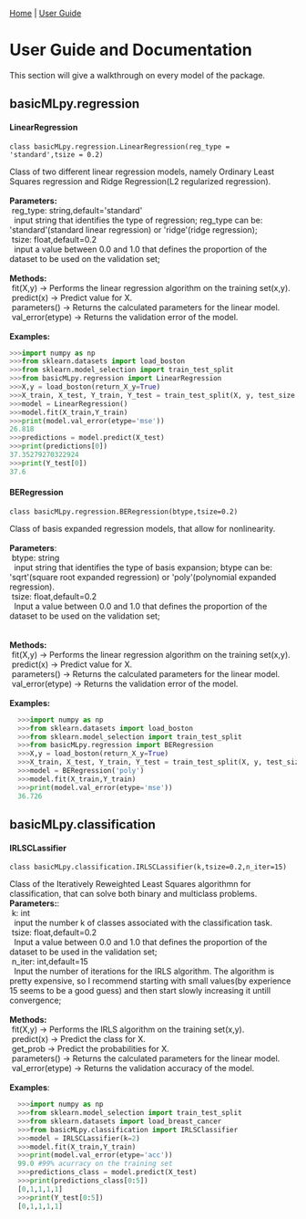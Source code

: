 [Home](https://henrysilvacs.github.io/basicMLpy/)  | [User Guide](https://henrysilvacs.github.io/basicMLpy/user_guide)
# User Guide and Documentation
This section will give a walkthrough on every model of the package.
## basicMLpy.regression
#### LinearRegression
```
class basicMLpy.regression.LinearRegression(reg_type = 'standard',tsize = 0.2)
```
Class of two different linear regression models, namely Ordinary Least Squares regression and Ridge Regression(L2 regularized regression).<br />
<br />
**Parameters:**<br />  &nbsp;reg_type: string,default='standard'<br />
               &nbsp;&nbsp;input string that identifies the type of regression; reg_type can be: 'standard'(standard linear regression) or 'ridge'(ridge regression);<br />
               &nbsp;tsize: float,default=0.2<br />
               &nbsp;&nbsp;input a value between 0.0 and 1.0 that defines the proportion of the dataset to be used on the validation set;<br />
               <br />
**Methods:**<br />          &nbsp;fit(X,y) -> Performs the linear regression algorithm on the training set(x,y).<br />
         &nbsp;predict(x) -> Predict value for X.<br />
         &nbsp;parameters() -> Returns the calculated parameters for the linear model.<br />
         &nbsp;val_error(etype) -> Returns the validation error of the model.<br />
         <br />
  **Examples:**
  ```python
  >>>import numpy as np
  >>>from sklearn.datasets import load_boston
  >>>from sklearn.model_selection import train_test_split
  >>>from basicMLpy.regression import LinearRegression
  >>>X,y = load_boston(return_X_y=True)
  >>>X_train, X_test, Y_train, Y_test = train_test_split(X, y, test_size = 0.2, random_state=5)
  >>>model = LinearRegression()
  >>>model.fit(X_train,Y_train)
  >>>print(model.val_error(etype='mse'))
  26.818
  >>>predictions = model.predict(X_test)
  >>>print(predictions[0])
  37.35279270322924
  >>>print(Y_test[0])
  37.6
  ```
  #### BERegression
  ```
  class basicMLpy.regression.BERegression(btype,tsize=0.2)
  ```
Class of basis expanded regression models, that allow for nonlinearity.<br />
<br />
**Parameters**:<br /> 
            &nbsp;btype: string<br />
                &nbsp;&nbsp;input string that identifies the type of basis expansion; btype can be: 'sqrt'(square root expanded regression) or 'poly'(polynomial expanded regression).<br />
            &nbsp;tsize: float,default=0.2<br />
                &nbsp;&nbsp;Input a value between 0.0 and 1.0 that defines the proportion of the dataset to be used on the validation set;<br />  
               <br />
**Methods:**<br />        &nbsp;fit(X,y) -> Performs the linear regression algorithm on the training set(x,y).<br /> 
        &nbsp;predict(x) -> Predict value for X.<br /> 
        &nbsp;parameters() -> Returns the calculated parameters for the linear model.<br /> 
        &nbsp;val_error(etype) -> Returns the validation error of the model.<br /> 
       <br />
**Examples:**
```python
  >>>import numpy as np
  >>>from sklearn.datasets import load_boston
  >>>from sklearn.model_selection import train_test_split
  >>>from basicMLpy.regression import BERegression
  >>>X,y = load_boston(return_X_y=True)
  >>>X_train, X_test, Y_train, Y_test = train_test_split(X, y, test_size = 0.2, random_state=5)
  >>>model = BERegression('poly')
  >>>model.fit(X_train,Y_train)
  >>>print(model.val_error(etype='mse'))
  36.726
```
## basicMLpy.classification
#### IRLSCLassifier
```
class basicMLpy.classification.IRLSCLassifier(k,tsize=0.2,n_iter=15)
```
Class of the Iteratively Reweighted Least Squares algorithmn for classification, that can solve both binary and multiclass problems.
<br />
**Parameters:**:<br /> 
            &nbsp;k: int<br /> 
                &nbsp;&nbsp;input the number k of classes associated with the classification task. <br /> 
            &nbsp;tsize: float,default=0.2<br /> 
                &nbsp;&nbsp;Input a value between 0.0 and 1.0 that defines the proportion of the dataset to be used in the validation set;<br /> 
            &nbsp;n_iter: int,default=15<br /> 
                &nbsp;&nbsp;Input the number of iterations for the IRLS algorithm. The algorithm is pretty expensive, so I recommend starting with small values(by experience 15 seems to be a good guess) and then start slowly increasing it untill convergence;<br /> 
                <br /> 
**Methods:**<br />
        &nbsp;fit(X,y) -> Performs the IRLS algorithm on the training set(x,y).<br /> 
        &nbsp;predict(x) -> Predict the class for X.<br /> 
        &nbsp;get_prob -> Predict the probabilities for X.<br /> 
        &nbsp;parameters() -> Returns the calculated parameters for the linear model.<br /> 
        &nbsp;val_error(etype) -> Returns the validation accuracy of the model.<br />
        <br />
**Examples**:
```python
  >>>import numpy as np
  >>>from sklearn.model_selection import train_test_split
  >>>from sklearn.datasets import load_breast_cancer
  >>>from basicMLpy.classification import IRLSClassifier
  >>>model = IRLSCLassifier(k=2)
  >>>model.fit(X_train,Y_train)
  >>>print(model.val_error(etype='acc'))
  99.0 #99% acurracy on the training set
  >>>predictions_class = model.predict(X_test)
  >>>print(predictions_class[0:5])
  [0,1,1,1,1]
  >>>print(Y_test[0:5])
  [0,1,1,1,1]
  ```
 
